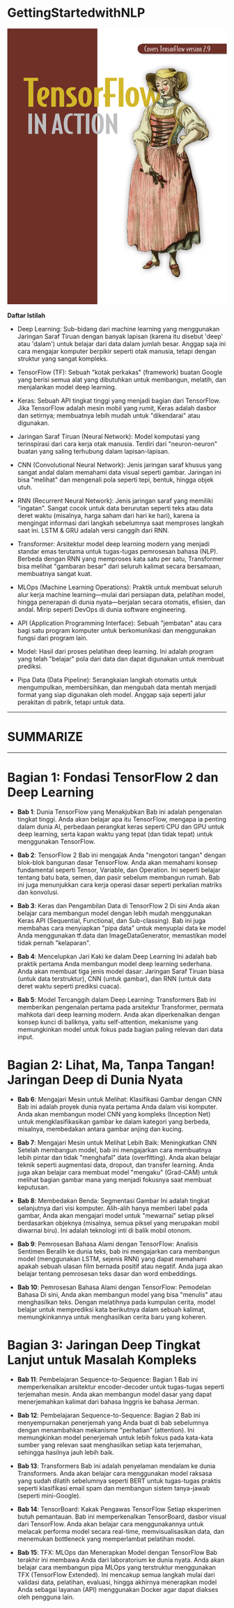# GettingStartedwithNLP

![Cover Buku](Cover%20Buku.png)

**Daftar Istilah**
- Deep Learning: Sub-bidang dari machine learning yang menggunakan Jaringan Saraf Tiruan dengan banyak lapisan (karena itu disebut 'deep' atau 'dalam') untuk belajar dari data dalam jumlah besar. Anggap saja ini cara mengajar komputer berpikir seperti otak manusia, tetapi dengan struktur yang sangat kompleks.

- TensorFlow (TF): Sebuah "kotak perkakas" (framework) buatan Google yang berisi semua alat yang dibutuhkan untuk membangun, melatih, dan menjalankan model deep learning.

- Keras: Sebuah API tingkat tinggi yang menjadi bagian dari TensorFlow. Jika TensorFlow adalah mesin mobil yang rumit, Keras adalah dasbor dan setirnya; membuatnya lebih mudah untuk "dikendarai" atau digunakan.

- Jaringan Saraf Tiruan (Neural Network): Model komputasi yang terinspirasi dari cara kerja otak manusia. Terdiri dari "neuron-neuron" buatan yang saling terhubung dalam lapisan-lapisan.

- CNN (Convolutional Neural Network): Jenis jaringan saraf khusus yang sangat andal dalam memahami data visual seperti gambar. Jaringan ini bisa "melihat" dan mengenali pola seperti tepi, bentuk, hingga objek utuh.

- RNN (Recurrent Neural Network): Jenis jaringan saraf yang memiliki "ingatan". Sangat cocok untuk data berurutan seperti teks atau data deret waktu (misalnya, harga saham dari hari ke hari), karena ia mengingat informasi dari langkah sebelumnya saat memproses langkah saat ini. LSTM & GRU adalah versi canggih dari RNN.

- Transformer: Arsitektur model deep learning modern yang menjadi standar emas terutama untuk tugas-tugas pemrosesan bahasa (NLP). Berbeda dengan RNN yang memproses kata satu per satu, Transformer bisa melihat "gambaran besar" dari seluruh kalimat secara bersamaan, membuatnya sangat kuat.

- MLOps (Machine Learning Operations): Praktik untuk membuat seluruh alur kerja machine learning—mulai dari persiapan data, pelatihan model, hingga penerapan di dunia nyata—berjalan secara otomatis, efisien, dan andal. Mirip seperti DevOps di dunia software engineering.

- API (Application Programming Interface): Sebuah "jembatan" atau cara bagi satu program komputer untuk berkomunikasi dan menggunakan fungsi dari program lain.

- Model: Hasil dari proses pelatihan deep learning. Ini adalah program yang telah "belajar" pola dari data dan dapat digunakan untuk membuat prediksi.

- Pipa Data (Data Pipeline): Serangkaian langkah otomatis untuk mengumpulkan, membersihkan, dan mengubah data mentah menjadi format yang siap digunakan oleh model. Anggap saja seperti jalur perakitan di pabrik, tetapi untuk data.

---

# SUMMARIZE

---

# Bagian 1: Fondasi TensorFlow 2 dan Deep Learning
- **Bab 1**: Dunia TensorFlow yang Menakjubkan Bab ini adalah pengenalan tingkat tinggi. Anda akan belajar apa itu TensorFlow, mengapa ia penting dalam dunia AI, perbedaan perangkat keras seperti CPU dan GPU untuk deep learning, serta kapan waktu yang tepat (dan tidak tepat) untuk menggunakan TensorFlow.

- **Bab 2**: TensorFlow 2 Bab ini mengajak Anda "mengotori tangan" dengan blok-blok bangunan dasar TensorFlow. Anda akan memahami konsep fundamental seperti Tensor, Variable, dan Operation. Ini seperti belajar tentang batu bata, semen, dan pasir sebelum membangun rumah. Bab ini juga menunjukkan cara kerja operasi dasar seperti perkalian matriks dan konvolusi.

- **Bab 3**: Keras dan Pengambilan Data di TensorFlow 2 Di sini Anda akan belajar cara membangun model dengan lebih mudah menggunakan Keras API (Sequential, Functional, dan Sub-classing). Bab ini juga membahas cara menyiapkan "pipa data" untuk menyuplai data ke model Anda menggunakan tf.data dan ImageDataGenerator, memastikan model tidak pernah "kelaparan".

- **Bab 4**: Mencelupkan Jari Kaki ke dalam Deep Learning Ini adalah bab praktik pertama Anda membangun model deep learning sederhana. Anda akan membuat tiga jenis model dasar: Jaringan Saraf Tiruan biasa (untuk data terstruktur), CNN (untuk gambar), dan RNN (untuk data deret waktu seperti prediksi cuaca).

- **Bab 5**: Model Tercanggih dalam Deep Learning: Transformers Bab ini memberikan pengenalan pertama pada arsitektur Transformer, permata mahkota dari deep learning modern. Anda akan diperkenalkan dengan konsep kunci di baliknya, yaitu self-attention, mekanisme yang memungkinkan model untuk fokus pada bagian paling relevan dari data input.

# Bagian 2: Lihat, Ma, Tanpa Tangan! Jaringan Deep di Dunia Nyata

- **Bab 6**: Mengajari Mesin untuk Melihat: Klasifikasi Gambar dengan CNN Bab ini adalah proyek dunia nyata pertama Anda dalam visi komputer. Anda akan membangun model CNN yang kompleks (Inception Net) untuk mengklasifikasikan gambar ke dalam kategori yang berbeda, misalnya, membedakan antara gambar anjing dan kucing.

- **Bab 7**: Mengajari Mesin untuk Melihat Lebih Baik: Meningkatkan CNN Setelah membangun model, bab ini mengajarkan cara membuatnya lebih pintar dan tidak "menghafal" data (overfitting). Anda akan belajar teknik seperti augmentasi data, dropout, dan transfer learning. Anda juga akan belajar cara membuat model "mengaku" (Grad-CAM) untuk melihat bagian gambar mana yang menjadi fokusnya saat membuat keputusan.

- **Bab 8**: Membedakan Benda: Segmentasi Gambar Ini adalah tingkat selanjutnya dari visi komputer. Alih-alih hanya memberi label pada gambar, Anda akan mengajari model untuk "mewarnai" setiap piksel berdasarkan objeknya (misalnya, semua piksel yang merupakan mobil diwarnai biru). Ini adalah teknologi inti di balik mobil otonom.

- **Bab 9**: Pemrosesan Bahasa Alami dengan TensorFlow: Analisis Sentimen Beralih ke dunia teks, bab ini mengajarkan cara membangun model (menggunakan LSTM, sejenis RNN) yang dapat memahami apakah sebuah ulasan film bernada positif atau negatif. Anda juga akan belajar tentang pemrosesan teks dasar dan word embeddings.

- **Bab 10**: Pemrosesan Bahasa Alami dengan TensorFlow: Pemodelan Bahasa Di sini, Anda akan membangun model yang bisa "menulis" atau menghasilkan teks. Dengan melatihnya pada kumpulan cerita, model belajar untuk memprediksi kata berikutnya dalam sebuah kalimat, memungkinkannya untuk menghasilkan cerita baru yang koheren.

# Bagian 3: Jaringan Deep Tingkat Lanjut untuk Masalah Kompleks

- **Bab 11**: Pembelajaran Sequence-to-Sequence: Bagian 1 Bab ini memperkenalkan arsitektur encoder-decoder untuk tugas-tugas seperti terjemahan mesin. Anda akan membangun model dasar yang dapat menerjemahkan kalimat dari bahasa Inggris ke bahasa Jerman.

- **Bab 12**: Pembelajaran Sequence-to-Sequence: Bagian 2 Bab ini menyempurnakan penerjemah yang Anda buat di bab sebelumnya dengan menambahkan mekanisme "perhatian" (attention). Ini memungkinkan model penerjemah untuk lebih fokus pada kata-kata sumber yang relevan saat menghasilkan setiap kata terjemahan, sehingga hasilnya jauh lebih baik.

- **Bab 13**: Transformers Bab ini adalah penyelaman mendalam ke dunia Transformers. Anda akan belajar cara menggunakan model raksasa yang sudah dilatih sebelumnya seperti BERT untuk tugas-tugas praktis seperti klasifikasi email spam dan membangun sistem tanya-jawab (seperti mini-Google).

- **Bab 14**: TensorBoard: Kakak Pengawas TensorFlow Setiap eksperimen butuh pemantauan. Bab ini memperkenalkan TensorBoard, dasbor visual dari TensorFlow. Anda akan belajar cara menggunakannya untuk melacak performa model secara real-time, memvisualisasikan data, dan menemukan bottleneck yang memperlambat pelatihan model.

- **Bab 15**: TFX: MLOps dan Menerapkan Model dengan TensorFlow Bab terakhir ini membawa Anda dari laboratorium ke dunia nyata. Anda akan belajar cara membangun pipa MLOps yang terstruktur menggunakan TFX (TensorFlow Extended). Ini mencakup semua langkah mulai dari validasi data, pelatihan, evaluasi, hingga akhirnya menerapkan model Anda sebagai layanan (API) menggunakan Docker agar dapat diakses oleh pengguna lain.
